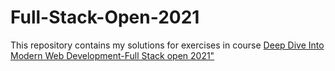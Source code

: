 # Full-Stack-Open-2021

This repository contains my solutions for exercises in course [Deep Dive Into Modern Web Development-Full Stack open 2021"](https://fullstackopen.com/en/)
